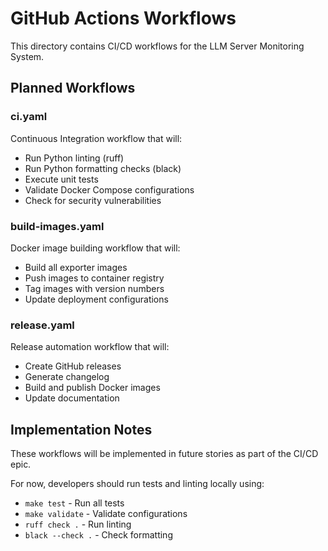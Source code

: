 # GitHub Actions Workflows

This directory contains CI/CD workflows for the LLM Server Monitoring System.

## Planned Workflows

### ci.yaml
Continuous Integration workflow that will:
- Run Python linting (ruff)
- Run Python formatting checks (black)
- Execute unit tests
- Validate Docker Compose configurations
- Check for security vulnerabilities

### build-images.yaml
Docker image building workflow that will:
- Build all exporter images
- Push images to container registry
- Tag images with version numbers
- Update deployment configurations

### release.yaml
Release automation workflow that will:
- Create GitHub releases
- Generate changelog
- Build and publish Docker images
- Update documentation

## Implementation Notes

These workflows will be implemented in future stories as part of the CI/CD epic.

For now, developers should run tests and linting locally using:
- `make test` - Run all tests
- `make validate` - Validate configurations
- `ruff check .` - Run linting
- `black --check .` - Check formatting